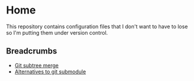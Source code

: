 # Home

This repository contains configuration files that I don't want to have to lose
so I'm putting them under version control.

## Breadcrumbs

- [Git subtree merge](https://help.github.com/articles/about-git-subtree-merges/)
- [Alternatives to git submodule](https://blogs.atlassian.com/2013/05/alternatives-to-git-submodule-git-subtree/)

